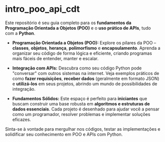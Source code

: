 # intro_poo_api_cdt
Este repositório é seu guia completo para os **fundamentos da Programação Orientada a Objetos (POO)** e o **uso prático de APIs**, tudo com a **Python**.

* **Programação Orientada a Objetos (POO):** Explore os pilares da POO – **classes**, **objetos**, **herança**, **polimorfismo** e **encapsulamento**. Aprenda a organizar seu código de forma lógica e eficiente, criando programas mais fáceis de entender, manter e escalar. 

* **Integração com APIs:** Descubra como seu código Python pode "conversar" com outros sistemas na internet. Veja exemplos práticos de como **fazer requisições**, **receber dados** (geralmente em formato JSON) e **utilizá-los** em seus projetos, abrindo um mundo de possibilidades de integração.

* **Fundamentos Sólidos:** Este espaço é perfeito para **iniciantes** que buscam construir uma base robusta em **algoritmos e estruturas de dados essenciais**. Cada projeto é desenhado para ajudar você a pensar como um programador, resolver problemas e implementar soluções eficazes.

Sinta-se à vontade para mergulhar nos códigos, testar as implementações e solidificar seu conhecimento em POO e APIs com Python.
